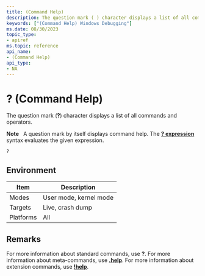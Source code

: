 ```yaml
---
title: (Command Help)
description: The question mark ( ) character displays a list of all commands and operators.Note  A question mark by itself displays command help.
keywords: ["(Command Help) Windows Debugging"]
ms.date: 08/30/2023
topic_type:
- apiref
ms.topic: reference
api_name:
- (Command Help)
api_type:
- NA
---
```


# ? (Command Help)

The question mark (**?**) character displays a list of all commands and operators.

**Note**   A question mark by itself displays command help. The [**? expression**](---evaluate-expression-.md) syntax evaluates the given expression.

```dbgcmd
?
```

## Environment

|  Item  | Description          |
|--------|----------------------|
|Modes   |User mode, kernel mode|
|Targets |Live, crash dump      |
|Platforms|All                  |

## Remarks

For more information about standard commands, use **?**. For more information about meta-commands, use [**.help**](-help--meta-command-help-.md). For more information about extension commands, use [**!help**](-help.md).
